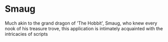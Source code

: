 # Smaug
Much akin to the grand dragon of 'The Hobbit', Smaug, who knew every nook of his treasure trove, this application is intimately acquainted with the intricacies of scripts
